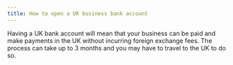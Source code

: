 ```yaml
---
title: How to open a UK business bank account 
---
```


Having a UK bank account will mean that your business can be paid and make payments in the UK without incurring foreign exchange fees. The process can take up to  3 months and you may have to travel to the UK to do so.

